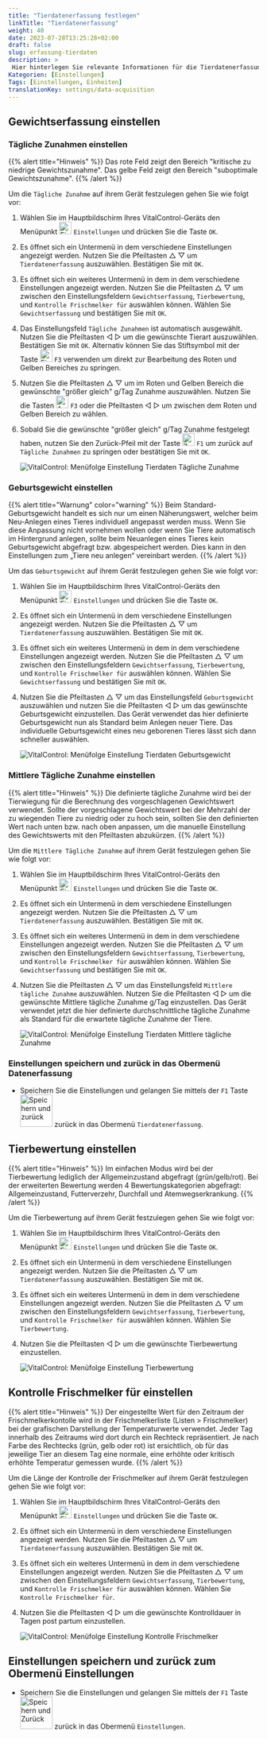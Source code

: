 ```yaml
---
title: "Tierdatenerfassung festlegen"
linkTitle: "Tierdatenerfassung"
weight: 40
date: 2023-07-28T13:25:28+02:00
draft: false
slug: erfassung-tierdaten
description: >
 Hier hinterlegen Sie relevante Informationen für die Tierdatenerfassung.
Kategorien: [Einstellungen]
Tags: [Einstellungen, Einheiten]
translationKey: settings/data-acquisition
---
```

## Gewichtserfassung einstellen
### Tägliche Zunahmen einstellen
{{% alert title="Hinweis" %}}
Das rote Feld zeigt den Bereich "kritische zu niedrige Gewichtszunahme". Das gelbe Feld zeigt den Bereich "suboptimale Gewichtszunahme".
{{% /alert %}}

Um die `Tägliche Zunahme` auf ihrem Gerät festzulegen gehen Sie wie folgt vor:

1. Wählen Sie im Hauptbildschirm Ihres VitalControl-Geräts den Menüpunkt <img src="/icons/gear.svg" width="25" align="bottom" alt="Einstellungen" /> `Einstellungen` und drücken Sie die Taste `OK`.

2. Es öffnet sich ein Untermenü in dem verschiedene Einstellungen angezeigt werden. Nutzen Sie die Pfeiltasten △ ▽  um `Tierdatenerfassung` auszuwählen. Bestätigen Sie mit `OK`.

3. Es öffnet sich ein weiteres Untermenü in dem in dem verschiedene Einstellungen angezeigt werden. Nutzen Sie die Pfeiltasten △ ▽ um zwischen den Einstellungsfeldern `Gewichtserfassung`, `Tierbewertung`, und `Kontrolle Frischmelker für` auswählen können. Wählen Sie `Gewichtserfassung` und bestätigen Sie mit `OK`.

4. Das Einstellungsfeld `Tägliche Zunahmen` ist automatisch ausgewählt. Nutzen Sie die Pfeiltasten ◁ ▷ um die gewünschte Tierart auszuwählen. Bestätigen Sie mit `OK`. Alternativ können Sie das Stiftsymbol mit der Taste <img src="/icons/edit.svg" width="25" align="bottom" alt="Einstellungen" /> `F3` verwenden um direkt zur Bearbeitung des Roten und Gelben Bereiches zu springen.

5. Nutzen Sie die Pfeiltasten △ ▽ um im Roten und Gelben Bereich die gewünschte "größer gleich" g/Tag Zunahme auszuwählen. Nutzen Sie die Tasten <img src="/icons/arrow.svg" width="25" align="bottom" alt="Arrow" /> `F3` oder die Pfeiltasten ◁ ▷ um zwischen dem Roten und Gelben Bereich zu wählen.

6. Sobald Sie die gewünschte "größer gleich" g/Tag Zunahme festgelegt haben, nutzen Sie den Zurück-Pfeil mit der Taste <img src="/icons/back.svg" width="25" align="bottom" alt="Zurück" /> `F1` um zurück auf `Tägliche Zunahmen` zu springen oder bestätigen Sie mit `OK`.

    ![VitalControl: Menüfolge Einstellung Tierdaten Tägliche Zunahme](../bilder/täglichezunahme2.png "Tägliche Zunahme einstellen")


### Geburtsgewicht einstellen
{{% alert title="Warnung" color="warning" %}}
Beim Standard-Geburtsgewicht handelt es sich nur um einen Näherungswert, welcher beim Neu-Anlegen eines Tieres individuell angepasst werden muss.
Wenn Sie diese Anpassung nicht vornehmen wollen oder wenn Sie Tiere automatisch im Hintergrund anlegen, sollte beim Neuanlegen eines Tieres kein Geburtsgewicht abgefragt bzw. abgespeichert werden. Dies kann in den Einstellungen zum „Tiere neu anlegen“ vereinbart werden.
{{% /alert %}}

Um das `Geburtsgewicht` auf ihrem Gerät festzulegen gehen Sie wie folgt vor:

1. Wählen Sie im Hauptbildschirm Ihres VitalControl-Geräts den Menüpunkt <img src="/icons/gear.svg" width="25" align="bottom" alt="Einstellungen" /> `Einstellungen` und drücken Sie die Taste `OK`.

2. Es öffnet sich ein Untermenü in dem verschiedene Einstellungen angezeigt werden. Nutzen Sie die Pfeiltasten △ ▽  um `Tierdatenerfassung` auszuwählen. Bestätigen Sie mit `OK`.

3. Es öffnet sich ein weiteres Untermenü in dem in dem verschiedene Einstellungen angezeigt werden. Nutzen Sie die Pfeiltasten △ ▽ um zwischen den Einstellungsfeldern `Gewichtserfassung`, `Tierbewertung`, und `Kontrolle Frischmelker für` auswählen können. Wählen Sie `Gewichtserfassung` und bestätigen Sie mit `OK`.

4. Nutzen Sie die Pfeiltasten △ ▽ um das Einstellungsfeld `Geburtsgewicht` auszuwählen und nutzen Sie die Pfeiltasten ◁ ▷ um das gewünschte Geburtsgewicht einzustellen. Das Gerät verwendet das hier definierte Geburtsgewicht nun als Standard beim Anlegen neuer Tiere. Das individuelle Geburtsgewicht eines neu geborenen Tieres lässt sich dann schneller auswählen.

    ![VitalControl: Menüfolge Einstellung Tierdaten Geburtsgewicht](../bilder/geburtsgewicht.png "Geburtsgewicht einstellen")

### Mittlere Tägliche Zunahme einstellen

{{% alert title="Hinweis" %}}
Die definierte tägliche Zunahme wird bei der Tierwiegung für die Berechnung des vorgeschlagenen Gewichtswert verwendet. Sollte der vorgeschlagene Gewichtswert bei der Mehrzahl der zu wiegenden Tiere zu niedrig oder zu hoch sein, sollten Sie den definierten Wert nach unten bzw. nach oben anpassen, um die manuelle Einstellung des Gewichtswerts mit den Pfeiltasten abzukürzen.
{{% /alert %}}

Um die `Mittlere Tägliche Zunahme` auf ihrem Gerät festzulegen gehen Sie wie folgt vor:

1. Wählen Sie im Hauptbildschirm Ihres VitalControl-Geräts den Menüpunkt <img src="/icons/gear.svg" width="25" align="bottom" alt="Einstellungen" /> `Einstellungen` und drücken Sie die Taste `OK`.

2. Es öffnet sich ein Untermenü in dem verschiedene Einstellungen angezeigt werden. Nutzen Sie die Pfeiltasten △ ▽  um `Tierdatenerfassung` auszuwählen. Bestätigen Sie mit `OK`.

3. Es öffnet sich ein weiteres Untermenü in dem in dem verschiedene Einstellungen angezeigt werden. Nutzen Sie die Pfeiltasten △ ▽ um zwischen den Einstellungsfeldern `Gewichtserfassung`, `Tierbewertung`, und `Kontrolle Frischmelker für` auswählen können. Wählen Sie `Gewichtserfassung` und bestätigen Sie mit `OK`.

4. Nutzen Sie die Pfeiltasten △ ▽ um das Einstellungsfeld `Mittlere tägliche Zunahme` auszuwählen. Nutzen Sie die Pfeiltasten ◁ ▷ um die gewünschte Mittlere tägliche Zunahme g/Tag einzustellen. Das Gerät verwendet jetzt die hier definierte durchschnittliche tägliche Zunahme als Standard für die erwartete tägliche Zunahme der Tiere.

    ![VitalControl: Menüfolge Einstellung Tierdaten Mittlere tägliche Zunahme](../bilder/mittleretäglichezunahme.png "Mittlere Tägliche Zunahme einstellen")

### Einstellungen speichern und zurück in das Obermenü Datenerfassung

- Speichern Sie die Einstellungen und gelangen Sie mittels der `F1` Taste &nbsp;<img src="/icons/footer/save_exit.svg" width="65" align="bottom" alt="Speichern und zurück" /> zurück in das Obermenü `Tierdatenerfassung`.

## Tierbewertung einstellen

{{% alert title="Hinweis" %}}
Im einfachen Modus wird bei der Tierbewertung lediglich der Allgemeinzustand abgefragt (grün/gelb/rot). Bei der erweiterten Bewertung werden 4 Bewertungskategorien abgefragt: Allgemeinzustand, Futterverzehr, Durchfall und Atemwegserkrankung.
{{% /alert %}}

Um die Tierbewertung auf ihrem Gerät festzulegen gehen Sie wie folgt vor:

1. Wählen Sie im Hauptbildschirm Ihres VitalControl-Geräts den Menüpunkt <img src="/icons/gear.svg" width="25" align="bottom" alt="Einstellungen" /> `Einstellungen` und drücken Sie die Taste `OK`.

2. Es öffnet sich ein Untermenü in dem verschiedene Einstellungen angezeigt werden. Nutzen Sie die Pfeiltasten  △ ▽  um `Tierdatenerfassung` auszuwählen. Bestätigen Sie mit `OK`.

3. Es öffnet sich ein weiteres Untermenü in dem in dem verschiedene Einstellungen angezeigt werden. Nutzen Sie die Pfeiltasten △ ▽ um zwischen den Einstellungsfeldern `Gewichtserfassung`, `Tierbewertung`, und `Kontrolle Frischmelker für` auswählen können. Wählen Sie `Tierbewertung`.

4. Nutzen Sie die Pfeiltasten ◁ ▷ um die gewünschte Tierbewertung einzustellen.

    ![VitalControl: Menüfolge Einstellung Tierbewertung](../bilder/tierbewertung.png "Tierbewertung einstellen")



## Kontrolle Frischmelker für einstellen

{{% alert title="Hinweis" %}}
Der eingestellte Wert für den Zeitraum der Frischmelkerkontolle wird in der Frischmelkerliste (Listen > Frischmelker) bei der grafischen Darstellung der Temperaturwerte verwendet. Jeder Tag innerhalb des Zeitraums wird dort durch ein Rechteck repräsentiert. Je nach Farbe des Rechtecks (grün, gelb oder rot) ist ersichtlich, ob für das jeweilige Tier an diesem Tag eine normale, eine erhöhte oder kritisch erhöhte Temperatur gemessen wurde.
{{% /alert %}}

Um die Länge der Kontrolle der Frischmelker auf ihrem Gerät festzulegen gehen Sie wie folgt vor:

1. Wählen Sie im Hauptbildschirm Ihres VitalControl-Geräts den Menüpunkt <img src="/icons/gear.svg" width="25" align="bottom" alt="Einstellungen" /> `Einstellungen` und drücken Sie die Taste `OK`.

2. Es öffnet sich ein Untermenü in dem verschiedene Einstellungen angezeigt werden. Nutzen Sie die Pfeiltasten  △ ▽  um `Tierdatenerfassung` auszuwählen. Bestätigen Sie mit `OK`.

3. Es öffnet sich ein weiteres Untermenü in dem in dem verschiedene Einstellungen angezeigt werden. Nutzen Sie die Pfeiltasten △ ▽ um zwischen den Einstellungsfeldern `Gewichtserfassung`, `Tierbewertung`, und `Kontrolle Frischmelker für` auswählen können. Wählen Sie `Kontrolle Frischmelker für`.

4. Nutzen Sie die Pfeiltasten ◁ ▷ um die gewünschte Kontrolldauer in Tagen post partum einzustellen.


    ![VitalControl: Menüfolge Einstellung Kontrolle Frischmelker](../bilder/kontrollefrischmelker.png "Kontrollefrischmelker einstellen")



## Einstellungen speichern und zurück zum Obermenü Einstellungen

- Speichern Sie die Einstellungen und gelangen Sie mittels der `F1` Taste &nbsp;<img src="/icons/footer/save_exit.svg" width="65" align="bottom" alt="Speichern und Zurück" /> zurück in das Obermenü `Einstellungen`.
